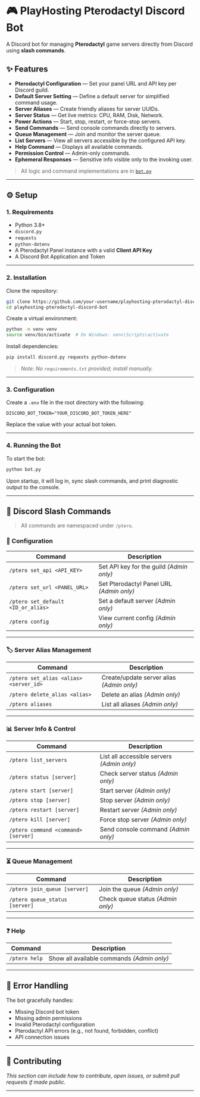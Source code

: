 # 🎮 PlayHosting Pterodactyl Discord Bot

A Discord bot for managing **Pterodactyl** game servers directly from Discord using **slash commands**.

## ✨ Features

- **Pterodactyl Configuration** — Set your panel URL and API key per Discord guild.
- **Default Server Setting** — Define a default server for simplified command usage.
- **Server Aliases** — Create friendly aliases for server UUIDs.
- **Server Status** — Get live metrics: CPU, RAM, Disk, Network.
- **Power Actions** — Start, stop, restart, or force-stop servers.
- **Send Commands** — Send console commands directly to servers.
- **Queue Management** — Join and monitor the server queue.
- **List Servers** — View all servers accessible by the configured API key.
- **Help Command** — Displays all available commands.
- **Permission Control** — Admin-only commands.
- **Ephemeral Responses** — Sensitive info visible only to the invoking user.

> All logic and command implementations are in [`bot.py`](bot.py)

---

## ⚙️ Setup

### 1. Requirements

- Python 3.8+
- `discord.py`
- `requests`
- `python-dotenv`
- A Pterodactyl Panel instance with a valid **Client API Key**
- A Discord Bot Application and Token

---

### 2. Installation

Clone the repository:

```bash
git clone https://github.com/your-username/playhosting-pterodactyl-discord-bot.git
cd playhosting-pterodactyl-discord-bot
```

Create a virtual environment:

```bash
python -m venv venv
source venv/bin/activate  # On Windows: venv\Scripts\activate
```

Install dependencies:

```bash
pip install discord.py requests python-dotenv
```

> _Note: No `requirements.txt` provided; install manually._

---

### 3. Configuration

Create a `.env` file in the root directory with the following:

```env
DISCORD_BOT_TOKEN="YOUR_DISCORD_BOT_TOKEN_HERE"
```

Replace the value with your actual bot token.

---

### 4. Running the Bot

To start the bot:

```bash
python bot.py
```

Upon startup, it will log in, sync slash commands, and print diagnostic output to the console.

---

## 💬 Discord Slash Commands

> All commands are namespaced under `/ptero`.

### 🔧 Configuration

| Command | Description |
|--------|-------------|
| `/ptero set_api <API_KEY>` | Set API key for the guild _(Admin only)_ |
| `/ptero set_url <PANEL_URL>` | Set Pterodactyl Panel URL _(Admin only)_ |
| `/ptero set_default <ID_or_alias>` | Set a default server _(Admin only)_ |
| `/ptero config` | View current config _(Admin only)_ |

---

### 🏷️ Server Alias Management

| Command | Description |
|--------|-------------|
| `/ptero set_alias <alias> <server_id>` | Create/update server alias _(Admin only)_ |
| `/ptero delete_alias <alias>` | Delete an alias _(Admin only)_ |
| `/ptero aliases` | List all aliases _(Admin only)_ |

---

### 📊 Server Info & Control

| Command | Description |
|--------|-------------|
| `/ptero list_servers` | List all accessible servers _(Admin only)_ |
| `/ptero status [server]` | Check server status _(Admin only)_ |
| `/ptero start [server]` | Start server _(Admin only)_ |
| `/ptero stop [server]` | Stop server _(Admin only)_ |
| `/ptero restart [server]` | Restart server _(Admin only)_ |
| `/ptero kill [server]` | Force stop server _(Admin only)_ |
| `/ptero command <command> [server]` | Send console command _(Admin only)_ |

---

### ⏳ Queue Management

| Command | Description |
|--------|-------------|
| `/ptero join_queue [server]` | Join the queue _(Admin only)_ |
| `/ptero queue_status [server]` | Check queue status _(Admin only)_ |

---

### ❓ Help

| Command | Description |
|--------|-------------|
| `/ptero help` | Show all available commands _(Admin only)_ |

---

## 🚨 Error Handling

The bot gracefully handles:

- Missing Discord bot token
- Missing admin permissions
- Invalid Pterodactyl configuration
- Pterodactyl API errors (e.g., not found, forbidden, conflict)
- API connection issues

---

## 🤝 Contributing

_This section can include how to contribute, open issues, or submit pull requests if made public._

---
